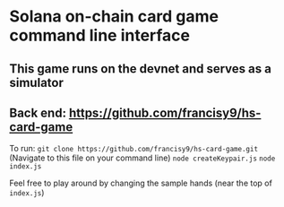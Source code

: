 # Solana on-chain card game command line interface

## This game runs on the devnet and serves as a simulator
## Back end: https://github.com/francisy9/hs-card-game

To run:
`git clone https://github.com/francisy9/hs-card-game.git`
(Navigate to this file on your command line)
`node createKeypair.js`
`node index.js`

Feel free to play around by changing the sample hands (near the top of `index.js`)